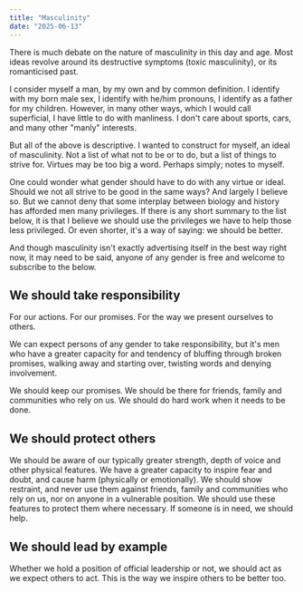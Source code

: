 ```yaml
---
title: "Masculinity"
date: "2025-06-13"
---
```


There is much debate on the nature of masculinity in this day and age. Most ideas revolve around its destructive symptoms (toxic masculinity), or its romanticised past.

I consider myself a man, by my own and by common definition. I identify with my born male sex, I identify with he/him pronouns, I identify as a father for my children. However, in many other ways, which I would call superficial, I have little to do with manliness. I don't care about sports, cars, and many other "manly" interests.

But all of the above is descriptive. I wanted to construct for myself, an ideal of masculinity. Not a list of what not to be or to do, but a list of things to strive for. Virtues may be too big a word. Perhaps simply; notes to myself.

One could wonder what gender should have to do with any virtue or ideal. Should we not all strive to be good in the same ways? And largely I believe so. But we cannot deny that some interplay between biology and history has afforded men many privileges. If there is any short summary to the list below, it is that I believe we should use the privileges we have to help those less privileged. Or even shorter, it's a way of saying: we should be better.

And though masculinity isn't exactly advertising itself in the best way right now, it may need to be said, anyone of any gender is free and welcome to subscribe to the below.

## We should take responsibility

For our actions. For our promises. For the way we present ourselves to others.

We can expect persons of any gender to take responsibility, but it's men who have a greater capacity for and tendency of bluffing through broken promises, walking away and starting over, twisting words and denying involvement.

We should keep our promises. We should be there for friends, family and communities who rely on us. We should do hard work when it needs to be done.

## We should protect others

We should be aware of our typically greater strength, depth of voice and other physical features. We have a greater capacity to inspire fear and doubt, and cause harm (physically or emotionally). We should show restraint, and never use them against friends, family and communities who rely on us, nor on anyone in a vulnerable position. We should use these features to protect them where necessary. If someone is in need, we should help.

## We should lead by example

Whether we hold a position of official leadership or not, we should act as we expect others to act. This is the way we inspire others to be better too.
